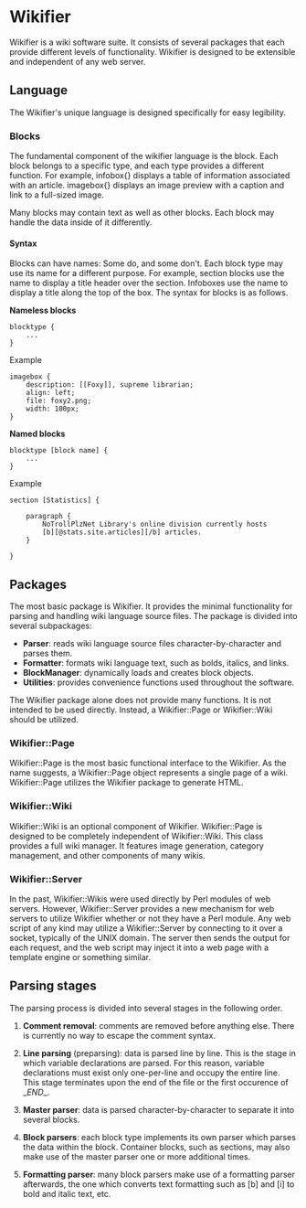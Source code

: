 # Wikifier

Wikifier is a wiki software suite. It consists of several packages that each provide
different levels of functionality. Wikifier is designed to be extensible and independent
of any web server.

## Language

The Wikifier's unique language is designed specifically for easy legibility.

### Blocks

The fundamental component of the wikifier language is the block. Each block belongs to a
specific type, and each type provides a different function. For example, infobox{}
displays a table of information associated with an article. imagebox{} displays an image
preview with a caption and link to a full-sized image.
  
Many blocks may contain text as well as other blocks. Each block may handle the data
inside of it differently.

#### Syntax

Blocks can have names: Some do, and some don't. Each block type may use its name for a
different purpose. For example, section blocks use the name to display a title header over
the section. Infoboxes use the name to display a title along the top of the box. The
syntax for blocks is as follows.
  

**Nameless blocks**

```
blocktype {
    ...
}
```

Example

```
imagebox {
    description: [[Foxy]], supreme librarian;
    align: left;
    file: foxy2.png;
    width: 100px;
}
```

**Named blocks**

```
blocktype [block name] {
    ...
}
```

Example

```
section [Statistics] {

    paragraph {
        NoTrollPlzNet Library's online division currently hosts
        [b][@stats.site.articles][/b] articles.
    }

}
```

## Packages

The most basic package is Wikifier. It provides the minimal functionality for parsing
and handling wiki language source files. The package is divided into several subpackages:

* __Parser__: reads wiki language source files character-by-character and parses them.
* __Formatter__: formats wiki language text, such as bolds, italics, and links.
* __BlockManager__: dynamically loads and creates block objects.
* __Utilities__: provides convenience functions used throughout the software.

The Wikifier package alone does not provide many functions. It is not intended to be used
directly. Instead, a Wikifier::Page or Wikifier::Wiki should be utilized.

### Wikifier::Page

Wikifier::Page is the most basic functional interface to the Wikifier. As the name
suggests, a Wikifier::Page object represents a single page of a wiki. Wikifier::Page
utilizes the Wikifier package to generate HTML.

### Wikifier::Wiki

Wikifier::Wiki is an optional component of Wikifier. Wikifier::Page is designed to be
completely independent of Wikifier::Wiki. This class provides a full wiki manager. It
features image generation, category management, and other components of many wikis.

### Wikifier::Server

In the past, Wikifier::Wikis were used directly by Perl modules of web servers. However,
Wikifier::Server provides a new mechanism for web servers to utilize Wikifier whether
or not they have a Perl module. Any web script of any kind may utilize a Wikifier::Server
by connecting to it over a socket, typically of the UNIX domain. The server then sends
the output for each request, and the web script may inject it into a web page with a
template engine or something similar.

## Parsing stages

The parsing process is divided into several stages in the following order.

1. __Comment removal__: comments are removed before anything else. There is currently no
way to escape the comment syntax.

2. __Line parsing__ (preparsing): data is parsed line by line. This is the stage in which
variable declarations are parsed. For this reason, variable declarations must exist only
one-per-line and occupy the entire line. This stage terminates upon the end of the file or
the first occurence of \__END__.

3. __Master parser__: data is parsed character-by-character to separate it into several
blocks.

4. __Block parsers__: each block type implements its own parser which parses the data
within the block. Container blocks, such as sections, may also make use of the master
parser one or more additional times.

5. __Formatting parser__: many block parsers make use of a formatting parser afterwards,
the one which converts text formatting such as [b] and [i] to bold and italic text, etc.